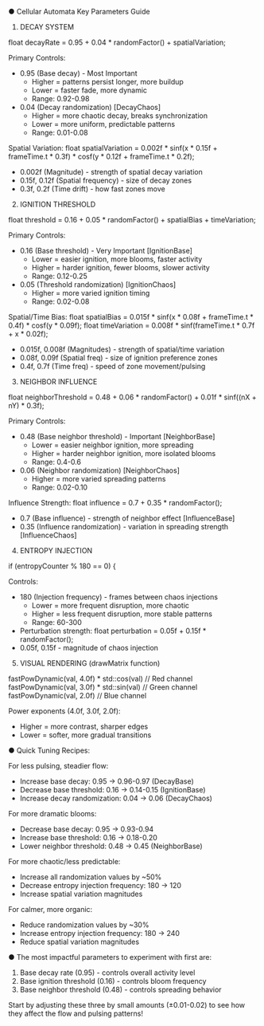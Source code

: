

● Cellular Automata Key Parameters Guide

  1. DECAY SYSTEM

  float decayRate = 0.95 + 0.04 * randomFactor() + spatialVariation;

  Primary Controls:
  - 0.95 (Base decay) - Most Important
    - Higher = patterns persist longer, more buildup       
    - Lower = faster fade, more dynamic
    - Range: 0.92-0.98
  - 0.04 (Decay randomization) [DecayChaos]
    - Higher = more chaotic decay, breaks synchronization
    - Lower = more uniform, predictable patterns
    - Range: 0.01-0.08

  Spatial Variation:
  float spatialVariation = 0.002f * sinf(x * 0.15f +       
  frameTime.t * 0.3f) * cosf(y * 0.12f + frameTime.t * 0.2f);
  - 0.002f (Magnitude) - strength of spatial decay variation
  - 0.15f, 0.12f (Spatial frequency) - size of decay zones
  - 0.3f, 0.2f (Time drift) - how fast zones move

  2. IGNITION THRESHOLD

  float threshold = 0.16 + 0.05 * randomFactor() + spatialBias + timeVariation;

  Primary Controls:
  - 0.16 (Base threshold) - Very Important [IgnitionBase]
    - Lower = easier ignition, more blooms, faster activity
    - Higher = harder ignition, fewer blooms, slower activity
    - Range: 0.12-0.25
  - 0.05 (Threshold randomization) [IgnitionChaos]
    - Higher = more varied ignition timing
    - Range: 0.02-0.08

  Spatial/Time Bias:
  float spatialBias = 0.015f * sinf(x * 0.08f + frameTime.t * 0.4f) * cosf(y * 0.09f);
  float timeVariation = 0.008f * sinf(frameTime.t * 0.7f + x * 0.02f);
  - 0.015f, 0.008f (Magnitudes) - strength of spatial/time variation
  - 0.08f, 0.09f (Spatial freq) - size of ignition preference zones
  - 0.4f, 0.7f (Time freq) - speed of zone movement/pulsing

  3. NEIGHBOR INFLUENCE 

  float neighborThreshold = 0.48 + 0.06 * randomFactor() + 0.01f * sinf((nX + nY) * 0.3f);

  Primary Controls:
  - 0.48 (Base neighbor threshold) - Important [NeighborBase]
    - Lower = easier neighbor ignition, more spreading     
    - Higher = harder neighbor ignition, more isolated blooms
    - Range: 0.4-0.6
  - 0.06 (Neighbor randomization) [NeighborChaos]
    - Higher = more varied spreading patterns
    - Range: 0.02-0.10

  Influence Strength:
  float influence = 0.7 + 0.35 * randomFactor();
  - 0.7 (Base influence) - strength of neighbor effect   [InfluenceBase]  
  - 0.35 (Influence randomization) - variation in spreading strength   [InfluenceChaos]

  4. ENTROPY INJECTION

  if (entropyCounter % 180 == 0) {

  Controls:
  - 180 (Injection frequency) - frames between chaos injections
    - Lower = more frequent disruption, more chaotic       
    - Higher = less frequent disruption, more stable patterns
    - Range: 60-300
  - Perturbation strength:  float perturbation = 0.05f + 0.15f * randomFactor();     
  - 0.05f, 0.15f - magnitude of chaos injection

  5. VISUAL RENDERING (drawMatrix function)

  fastPowDynamic(val, 4.0f) * std::cos(val)  // Red channel    
  fastPowDynamic(val, 3.0f) * std::sin(val)  // Green channel      
  fastPowDynamic(val, 2.0f)                  // Blue channel       

  Power exponents (4.0f, 3.0f, 2.0f):
  - Higher = more contrast, sharper edges
  - Lower = softer, more gradual transitions

● Quick Tuning Recipes:

  For less pulsing, steadier flow:
  - Increase base decay: 0.95 → 0.96-0.97 (DecayBase)
  - Decrease base threshold: 0.16 → 0.14-0.15 (IgnitionBase)
  - Increase decay randomization: 0.04 → 0.06 (DecayChaos)

  For more dramatic blooms:
  - Decrease base decay: 0.95 → 0.93-0.94
  - Increase base threshold: 0.16 → 0.18-0.20
  - Lower neighbor threshold: 0.48 → 0.45 (NeighborBase)

  For more chaotic/less predictable:
  - Increase all randomization values by ~50%
  - Decrease entropy injection frequency: 180 → 120        
  - Increase spatial variation magnitudes

  For calmer, more organic:
  - Reduce randomization values by ~30%
  - Increase entropy injection frequency: 180 → 240        
  - Reduce spatial variation magnitudes

● The most impactful parameters to experiment with first are:

  1. Base decay rate (0.95) - controls overall activity level
  2. Base ignition threshold (0.16) - controls bloom frequency
  3. Base neighbor threshold (0.48) - controls spreading behavior

  Start by adjusting these three by small amounts (±0.01-0.02) to see 
  how they affect the flow and pulsing patterns!
